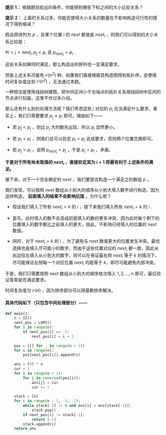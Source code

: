 **提示 1：** 根据题目给出的条件，你能得到哪些下标之间的大小比较关系？

**提示 2：** 上面的关系过多，你能否使得大小关系的数量在不影响构造可行性的情况下得到缩减？

假设原排列为 $p$ ，且某个位置 $i$ 的 $next$ 数值是 $next_i$ ，则我们可以得到的大小关系比较是：

$\forall i\lt j\lt next_i, p_j\lt p_i$ 且 $p_{next_i}\gt p_i$ .

这些关系如果同时满足，那么构造出的排列也一定满足要求。

但是上述关系可能有 $\mathcal{O}(n^2)$ 种，如果我们直接根据其构造图得到拓扑序，会使得时间复杂度达到 $\mathcal{O}(n^2)$ ，无法通过本题。

一种想法是使用线段树建图，把中间区间小于左端点的拓扑关系用线段树中区间的节点进行刻画，这里不作过多介绍。

那么还有什么别的处理方法呢？我们考虑这些 $j$ 对应的 $p_j$ 应当满足什么要求。事实上，我们只需要要求 $p_j\leq p_i$ 即可。理由如下——

- 若 $p_j\lt p_i$ ，则比 $p_j$ 大的数先出现，所以 $p_j$ 显然更小。

- 若 $p_j=p_i$ ，则我们总可以钦定 $p_i\gt p_j$ 达成要求，否则两个位置交换即可。

- 若 $p_j\gt p_i$ ，说明 $p_{next_i}\lt p_j$ ，于是 $p_j\gt p_i$ ，矛盾。

**于是对于所有尚未取值的 $next_i$ ，直接钦定其为 $i+1$ 将最有利于上述条件的满足。**

接下来，对于一个完全确定的 $next$ ，我们要尝试构造一个满足之的数组 $p$ 。

我们发现，可以按照 $next$ 数组从小到大的顺序从小到大填入数字进行构造。因为这样构造， **前面填入的结果不会影响后面** 。为什么呢？

- 假设我们填入了所有 $next_i\lt k$ 的 $i$ ，接下来我们填入所有 $next_i=k$ 的 $i$ .

- 首先，此时填入的数不会造成前面填入的数的更多冲突，因为此时每个剩下的位置填入的数字都比之前填入的更大，因此，不影响已经填入的位置的 $next$ 数值。

- 同时，对于 $next_i=k$ 的 $i$ ，为了避免与 $next$ 数值更大的位置发生冲突，最优选择也是填入尽可能小的数字。而由于这些位置对应的 $next_i$ 都一致，因此从右边往左填入从小到大的数字，则可以在保证最右侧 $next_i$ 等于 $k$ 的情况下，尽可能保证左侧每一个对应位置 $next_i$ 均能等于 $k$，即尽可能避免内部冲突。

于是，我们只需要按照 $next$ 数组从小到大的顺序依次填入 $1,2,\dots, n$ 即可，最后验证答案是否满足要求。

时间复杂度为 $\mathcal{O}(n)$ ，因为排序部分可以用基数排序解决。

#### 具体代码如下（只包含中间处理部分）——

```Python []
def main():
    n = II()
    next_pos = LGMI()
    for i in range(n):
        if next_pos[i] == -2:
            next_pos[i] = i + 1
    
    pos = [[] for _ in range(n + 1)]
    for i in range(n):
        pos[next_pos[i]].append(i)
    
    ans = [0] * n
    cur = 1
    for i in range(n + 1):
        for j in reversed(pos[i]):
            ans[j] = cur
            cur += 1
    
    stack = [n]
    for i in range(n - 1, -1, -1):
        while stack[-1] != n and ans[i] > ans[stack[-1]]:
            stack.pop()
        if next_pos[i] != stack[-1]:
            return [-1]
        stack.append(i)
    return ans
```
